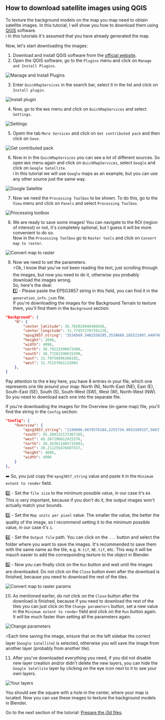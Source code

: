 ## How to download satellite images using QGIS

To texture the background models on the map you map need to obtain satellite images. In this tutorial, I will show you how to download them using [QGIS](https://qgis.org) software.<br>
ℹ️ In this tutorials it's assumed that you have already generated the map. <br>

Now, let's start downloading the images:

1. Download and install QGIS software from the [official website](https://qgis.org/download/).
2. Open the QGIS software, go to the `Plugins` menu and click on `Manage and Install Plugins`.

![Manage and Install Plugins](https://github.com/user-attachments/assets/0b1c4374-58e8-48a7-aa10-04ccd100604d)

3. Enter `QuickMapServices` in the search bar, select it in the list and click on `Install plugin`.

![Install plugin](https://github.com/user-attachments/assets/236511dc-36a9-4305-b7d3-2d9a4e59d3dd)

4. Now, go to the `Web` menu and click on `QuickMapServices` and select `Settings`.

![Settings](https://github.com/user-attachments/assets/c79ce93f-f3a6-49ab-a4b8-a8250db38b7a)

5. Opetn the tab `More Services` and click on `Get contributed pack` and then click on `Save`.

![Get contributed pack](https://github.com/user-attachments/assets/a4fc7fe7-64b3-4815-ad9b-f885bf6d7a21)

6. Now in in the `QuickMapServices` you can see a lot of different sources. So open `Web` menu again and click on `QuickMapServices`, select `Google` and click on `Google Satellite`.<br>
ℹ️ In this tutorial we will use `Google` maps as an example, but you can use any other source just the same way.

![Google Satellite](https://github.com/user-attachments/assets/944e7ffa-c8e8-4e8f-a2f6-ec48855ac822)

7. Now we need the `Processing Toolbox` to be shown. To do this, go to the `View` menu and click on `Panels` and select `Processing Toolbox`.

![Processing toolbox](https://github.com/user-attachments/assets/12cbc53b-3bcf-4009-b6d9-84bc8723cd25)

8. We are ready to save some images! You can navigate to the ROI (region of interest) or not, it's completely optional, but I guess it will be more convenient to do so.<br>
Now in the `Processing Toolbox` go to `Raster tools` and click on `Convert map to raster`.

![Convert map to raster](https://github.com/user-attachments/assets/8e2c7b48-6b36-426e-b9f9-51830ffdaf28)

9. Now we need to set the parameters.<br>
⚡Ok, I know that you've not been reading the text, just scrolling through the images, but now you need to do it, otherwise you probably download the images wrong.<br>
So, here's the deal:<br>
1️⃣ - Please paste the EPSG3857 string in this field, you can find it in the `generation_info.json` file.<br>
If you're downloading the images for the Background Terrain to texture them, you'll find them in the `Background` section:<br>

```json
"Background": {
    "N": {
        "center_latitude": 36.782024946489436,
        "center_longitude": 31.774572787591236,
        "epsg3857_string": "3534569.3402558295,3539689.185521097,4407487.386296577,4410047.308952553 [EPSG:3857]",
        "height": 2048,
        "width": 4096,
        "north": 36.79123398672488,
        "south": 36.77281590625399,
        "east": 31.79756896386182,
        "west": 31.75157661132065
    },
}
```

Pay attention to the `N` key here, you have 8 entries in your file, which one represents one tile around your map: North (N), North-East (NE), East (E), South-East (SE), South (S), South-West (SW), West (W), North-West (NW).<br>
So you need to download each one into the separate file.<br>

If you're downloading the images for the Overview (in-game map) file, you'll find the string in the `Config` section:<br>

```json
"Config": {
    "Overview": {
        "epsg3857_string": "2249906.6679576184,2255734.9033189337,5663700.389039194,5669528.6247056825 [EPSG:3857]",
        "south": 45.304132173367165,
        "west": 45.267296012425376,
        "north": 20.263611405732693,
        "east": 20.211255476687537,
        "height": 4096,
        "width": 4096
    }
},
```

➡️ So, you just copy the `epsg3857_string` value and paste it in the `Minimum extent to render` field.<br>

2️⃣ - Set the `Tile size` to the minimum possible value, in our case it's `64`. This is very important, because if you don't do it, the output images won't actually match your bounds.<br>

3️⃣ - Set the `Map units per pixel` value. The smaller the value, the better the quality of the image, so I recommend setting it to the minimum possible value, in our case it's `1`.<br>

4️⃣ - Set the `Output file` path. You can click on the `...` button and select the folder where you want to save the images. It's recommended to save them with the same name as the tile, e.g. `N.tif`, `NE.tif`, etc. This way it will be mauch easier to add the corresponding texture to the object in Blender.<br>

5️⃣ - Now you can finally click on the `Run` button and wait until the images are downloaded. Do not click on the `Close` button even after the download is finished, because you need to download the rest of the tiles.<br>

![Convert map to raster params](https://github.com/user-attachments/assets/48a611b7-d35d-43b7-8bef-41c77d187035)

10. As mentioned earlier, do not click on the `Close` button after the download is finished, because if you need to download the rest of the tiles you can just click on the `Change parameters` button, set a new value in the `Minimum extent to render` field and click on the `Run` button again. It will be much faster than setting all the parameters again.<br>

![Change parameters](https://github.com/user-attachments/assets/066c81a8-6d03-4efc-9db0-2d2c90c59341)

⚡Each time saving the image, ensure that on the left sidebar the correct layer (`Google Satellite`) is selected, otherwise you will save the image from another layer (probably from another tile).<br>

11. After you've downloaded everything you need, if you did not disable new layer creation and/or didn't delete the new layers, you can hide the `Google Satellite` layer by clicking on the eye icon next to it to see your own layers.<br>

![Your layers](https://github.com/user-attachments/assets/98f9c19f-032a-4119-9430-c99375facfbb)

You should see the square with a hole in the center, where your map is located. Now you can use these images to texture the background models in Blender.<br>

Go to the next section of the tutorial: [Prepare the i3d files](README_i3d.md).